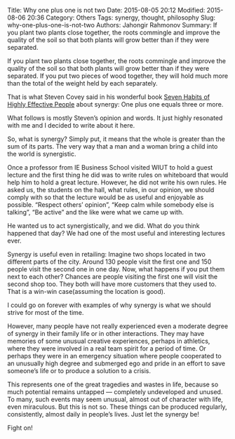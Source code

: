 Title: Why one plus one is not two
Date: 2015-08-05 20:12
Modified: 2015-08-06 20:36
Category: Others
Tags: synergy, thought, philosophy
Slug: why-one-plus-one-is-not-two
Authors: Jahongir Rahmonov
Summary: If you plant two plants close together, the roots commingle and improve the quality of the soil so that both plants will grow better than if they were separated.

If you plant two plants close together, the roots commingle and improve the quality of the soil so that both 
plants will grow better than if they were separated. If you put two pieces of wood together, they will hold much 
more than the total of the weight held by each separately.

That is what Steven Covey said in his wonderful book [Seven Habits of Highly Effective People](http://www.amazon.com/7-Habits-Highly-Effective-People/dp/0935721800)
about synergy: One plus one equals three or more.

What follows is mostly Steven’s opinion and words. It just highly resonated with me and I decided to write about 
it here.

So, what is synergy? Simply put, it means that the whole is greater than the sum of its parts. The very way that a 
man and a woman bring a child into the world is synergistic.

Once a professor from IE Business School visited WIUT to hold a guest lecture and the first thing he did was to 
write rules on whiteboard that would help him to hold a great lecture. However, he did not write his own rules. 
He asked us, the students on the hall, what rules, in our opinion, we should comply with so that the lecture would 
be as useful and enjoyable as possible. “Respect others’ opinion”, “Keep calm while somebody else is talking”, 
“Be active” and the like were what we came up with.

He wanted us to act synergistically, and we did. What do you think happened that day? We had one of the most 
useful and interesting lectures ever.

Synergy is useful even in retailing: Imagine two shops located in two different parts of the city. Around 130 
people visit the first one and 150 people visit the second one in one day. Now, what happens if you put them next 
to each other? Chances are people visiting the first one will visit the second shop too. They both will have more 
customers that they used to. That is a win-win case(assuming the location is good).

I could go on forever with examples of why synergy is what we should strive for most of the time.

However, many people have not really experienced even a moderate degree of synergy in their family life or in 
other interactions. They may have memories of some unusual creative experiences, perhaps in athletics, where they 
were involved in a real team spirit for a period of time. Or perhaps they were in an emergency situation where 
people cooperated to an unusually high degree and submerged ego and pride in an effort to save someone’s life or 
to produce a solution to a crisis.

This represents one of the great tragedies and wastes in life, because so much potential remains untapped — 
completely undeveloped and unused. To many, such events may seem unusual, almost out of character with life, 
even miraculous. But this is not so. These things can be produced regularly, consistently, almost daily in 
people’s lives. Just let the synergy be!

Fight on!